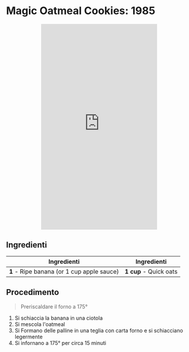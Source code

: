 # Magic Oatmeal Cookies: 1985

<p style="text-align:center;">
<iframe width="315" height="560"
src="https://www.youtube.com/embed/4ZeK_iLauko"
title="YouTube video player"
frameborder="0"
allow="accelerometer; autoplay; clipboard-write; encrypted-media; gyroscope; picture-in-picture; web-share"
allowfullscreen></iframe>
</p>

## Ingredienti

| Ingredienti                  | Ingredienti             |
| ---------------------------- | ----------------------- |
| **1** - Ripe banana (or 1 cup apple sauce) | **1 cup** - Quick oats |

## Procedimento

> Preriscaldare il forno a 175°

1. Si schiaccia la banana in una ciotola
1. Si mescola l'oatmeal
1. Si Formano delle palline in una teglia con carta forno e si schiacciano legermente
1. Si infornano a 175° per circa 15 minuti
